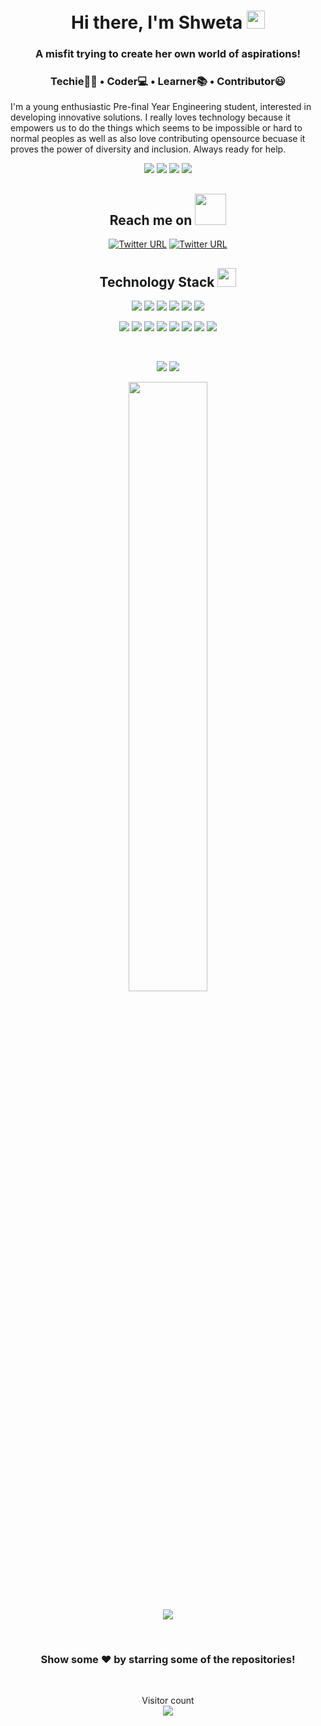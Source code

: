 <!-- ### Hi there 👋-->

<!--
**ShwetaPatil232/ShwetaPatil232** is a ✨ _special_ ✨ repository because its `README.md` (this file) appears on your GitHub profile.

Here are some ideas to get you started:

- 🔭 I’m currently working on ...
- 🌱 I’m currently learning ...
- 👯 I’m looking to collaborate on ...
- 🤔 I’m looking for help with ...
- 💬 Ask me about ...
- 📫 How to reach me: ...
- 😄 Pronouns: ...
- ⚡ Fun fact: ...
-->

<h1 align="center">Hi there, I'm Shweta <img src="https://github.com/TheDudeThatCode/TheDudeThatCode/blob/master/Assets/Hi.gif" width="29px"> </h1>
<h3 align="center">A misfit trying to create her own world of aspirations!</h3>
<h3 align="center">Techie🧑‍💻  •  Coder💻  •  Learner📚  • Contributor😃</h3>

I'm a young enthusiastic Pre-final Year Engineering student, interested in developing innovative solutions. I really loves technology because it empowers us to do the things which seems to be impossible or hard to normal peoples as well as also love contributing opensource becuase it proves the power of diversity and inclusion. Always ready for help.


<p align="center">
 <!--
 <img src="https://badges.pufler.dev/visits/Samridhi-98/Samridhi-98"/>
 <img src="https://badges.pufler.dev/years/Samridhi-98"/>
 -->
 <img src="https://badges.pufler.dev/visits/ShwetaPatil232/ShwetaPatil232"/>
 <img src="https://badges.pufler.dev/years/ShwetaPatil232"/>
 <img src="https://badges.pufler.dev/repos/ShwetaPatil232"/>
 <img src="https://badges.pufler.dev/commits/monthly/ShwetaPatil232"/>
</p>

<!--
<img align='right' src="https://media.giphy.com/media/M9gbBd9nbDrOTu1Mqx/giphy.gif" width="230">
-->
<!--
[![Visits Badge](https://badges.pufler.dev/visits/Samridhi-98/Samridhi-98)](https://badges.pufler.dev)
[![Years Badge](https://badges.pufler.dev/years/Samridhi-98)](https://badges.pufler.dev)
[![Repos Badge](https://badges.pufler.dev/repos/Samridhi-98)](https://badges.pufler.dev)
-->
<!--
<p><em>Student at <a href="http://www.ipu.ac.in/">Guru Gobind Singh Indraprastha University</a> 
-->

<h2 align="center">Reach me on <img src="https://media.giphy.com/media/mGcNjsfWAjY5AEZNw6/giphy.gif" width="50"></h2>
 
<p align="center">
<!--
<img src="https://img.shields.io/badge/-agrawal_samriddhi-purple?style=flat-square&logo=instagram&logoColor=white&link=https://instagram.com/agrawal_samriddhi/" />
<img src="https://img.shields.io/badge/-agrawalsamriddhi-c14438?style=flat-square&logo=Gmail&logoColor=white&link=mailto:agrawalsamriddhi83@gmail.com" /> -->
<a href="https://linkedin.com/in/shweta-patil232"><img alt="Twitter URL" src="https://img.shields.io/twitter/url?color=blue&label=Linkedin&logo=Linkedin&logoColor=white&style=flat-square&url=https%3A%2F%2Fwww.linkedin.com%2Fin%2Fshweta-patil-8890b81a0%2F"></a>
<a href="https://twitter.com/ShwetaP45784259"><img alt="Twitter URL" src="https://img.shields.io/twitter/url?color=blue&label=Twitter&logo=Twitter&logoColor=white&style=flat-square&url=https%3A%2F%2Ftwitter.com%2FShwetaP45784259"></a>
</p>

<h2 align="center">Technology Stack <img src="https://media.giphy.com/media/WUlplcMpOCEmTGBtBW/giphy.gif" width="30"></h2>

<p align="center">
 <img src="https://img.shields.io/badge/C-00599C?style=flat-square&logo=c&logoColor=white"/>
<img src="https://img.shields.io/badge/-java-E34A86?style=flat-square&logo=java"/>
<img src="https://img.shields.io/badge/-C++-00599C?style=flat-square&logo=c"/>
<img src="https://img.shields.io/badge/-HTML5-E34F26?style=flat-square&logo=html5&logoColor=white"/>
<img src="https://img.shields.io/badge/-CSS3-1572B6?style=flat-square&logo=css3"/>
<img src="https://img.shields.io/badge/-Bootstrap-563D7C?style=flat-square&logo=bootstrap"/>
</p>
<p align="center">
<img src="https://img.shields.io/badge/-JavaScript-black?style=flat-square&logo=javascript"/>
<img src="https://img.shields.io/badge/-Nodejs-black?style=flat-square&logo=Node.js"/>
<img src="https://img.shields.io/badge/-Expressjs-black?style=flat-square&logo=Express.js"/>
<img src="https://img.shields.io/badge/-React-black?style=flat-square&logo=react"/>
<img src="https://img.shields.io/badge/-MongoDB-black?style=flat-square&logo=mongodb"/>
<img src="https://img.shields.io/badge/-MySQL-black?style=flat-square&logo=mysql"/>
<img src="https://img.shields.io/badge/-Git-black?style=flat-square&logo=git"/>
<img src="https://img.shields.io/badge/-GitHub-black?style=flat-square&logo=github"/>
</p>
<br>
<p align = "center">
  <img src = "https://github-readme-stats.vercel.app/api?username=ShwetaPatil232&show_icons=true&theme=radical&line_height=27">
  <img src = "https://github-readme-stats.vercel.app/api/top-langs/?username=ShwetaPatil232&theme=radical">
 <!--
  <img src = "https://github-readme-stats.vercel.app/api/top-langs/?username=ShwetaPatil232&hide=css,java,html&theme=radical">
-->
</p>
<p align = "center">
<img width="50%" src="https://github-readme-streak-stats.herokuapp.com/?user=ShwetaPatil232&show_icons=true&locale=en&layout=compact&theme=radical&line_height=0" />
</p> 
<p align = "center">
 <img src="https://activity-graph.herokuapp.com/graph?username=ShwetaPatil232&theme=redical">
</p>  

<br>
<h3 align="center">
 Show some ❤️ by starring some of the repositories!
</h3>
<br>
<!-- <img align="left" alt="Dog" width="" src="tenor.gif" />
<img align="right" alt="Dog" width="" src="tenor.gif" /> -->
<p align="center"> 
  Visitor count<br>
  <img src="https://profile-counter.glitch.me/ShwetaPatil232/count.svg" />
</p>
